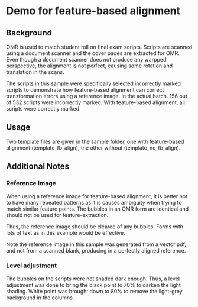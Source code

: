 # Demo for feature-based alignment

## Background
OMR is used to match student roll on final exam scripts. Scripts are scanned using a document scanner and the cover pages are extracted for OMR. Even though a document scanner does not produce any warpped perspective, the alignment is not perfect, causing some rotation and translation in the scans.

The scripts in this sample were specifically selected incorrectly marked scripts to demonstrate how feature-based alignment can correct transformation errors using a reference image. In the actual batch. 156 out of 532 scripts were incorrectly marked. With feature-based alignment, all scripts were correctly marked.

## Usage
Two template files are given in the sample folder, one with feature-based alignment (template_fb_align), the other without (template_no_fb_align). 

## Additional Notes

### Reference Image
When using a reference image for feature-based alignment, it is better not to have many repeated patterns as it is causes ambiguity when trying to match similar feature points. The bubbles in an OMR form are identical and should not be used for feature-extraction.

Thus, the reference image should be cleared of any bubbles. Forms with lots of text as in this example would be effective.

Note the reference image in this sample was generated from a vector pdf, and not from a scanned blank, producing in a perfectly aligned reference.

### Level adjustment
The bubbles on the scripts were not shaded dark enough. Thus, a level adjustment was done to bring the black point to 70% to darken the light shading. White point was brought down to 80% to remove the light-grey background in the columns.